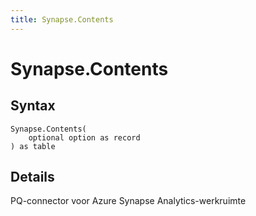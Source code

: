 ```yaml
---
title: Synapse.Contents
---
```


# Synapse.Contents



## Syntax

```powerquery
Synapse.Contents(
    optional option as record
) as table
```


## Details

PQ-connector voor Azure Synapse Analytics-werkruimte


